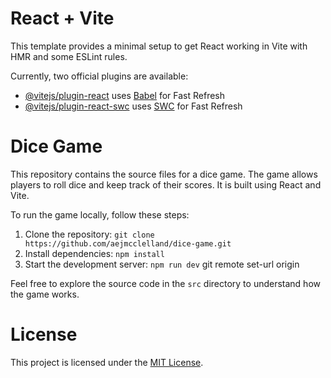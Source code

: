 # React + Vite

This template provides a minimal setup to get React working in Vite with HMR and some ESLint rules.

Currently, two official plugins are available:

- [@vitejs/plugin-react](https://github.com/vitejs/vite-plugin-react/blob/main/packages/plugin-react/README.md) uses [Babel](https://babeljs.io/) for Fast Refresh
- [@vitejs/plugin-react-swc](https://github.com/vitejs/vite-plugin-react-swc) uses [SWC](https://swc.rs/) for Fast Refresh

# Dice Game

This repository contains the source files for a dice game. The game allows players to roll dice and keep track of their scores. It is built using React and Vite.

To run the game locally, follow these steps:

1. Clone the repository: `git clone https://github.com/aejmcclelland/dice-game.git`
2. Install dependencies: `npm install`
3. Start the development server: `npm run dev`
git remote set-url origin <Simple-dice-game>

Feel free to explore the source code in the `src` directory to understand how the game works.

# License

This project is licensed under the [MIT License](LICENSE).


